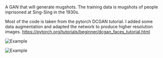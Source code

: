 A GAN that will generate mugshots. The training data is mugshots of people inprisoned at Sing-Sing in the 1930s. 

Most of the code is taken from the pytorch DCGAN tutorial. I added some data augmentation and adapted the network to produce higher resolution images.
https://pytorch.org/tutorials/beginner/dcgan_faces_tutorial.html

![Example](https://github.com/KyleVButler/mugshot_gan/criminals3.png)

![Example](https://github.com/KyleVButler/mugshot_gan/criminals4.png)

